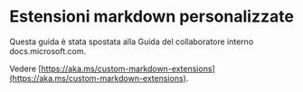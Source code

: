 # <a name="custom-markdown-extensions"></a>Estensioni markdown personalizzate

Questa guida è stata spostata alla Guida del collaboratore interno docs.microsoft.com.

Vedere [https://aka.ms/custom-markdown-extensions](https://aka.ms/custom-markdown-extensions).
